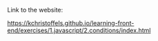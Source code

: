 Link to the website:

https://kchristoffels.github.io/learning-front-end/exercises/1.javascript/2.conditions/index.html
